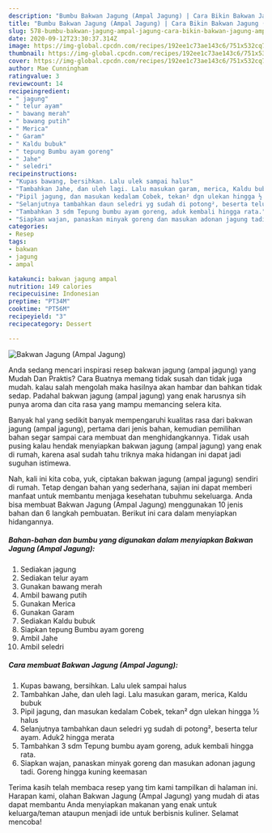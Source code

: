 ```yaml
---
description: "Bumbu Bakwan Jagung (Ampal Jagung) | Cara Bikin Bakwan Jagung (Ampal Jagung) Yang Bisa Manjain Lidah"
title: "Bumbu Bakwan Jagung (Ampal Jagung) | Cara Bikin Bakwan Jagung (Ampal Jagung) Yang Bisa Manjain Lidah"
slug: 578-bumbu-bakwan-jagung-ampal-jagung-cara-bikin-bakwan-jagung-ampal-jagung-yang-bisa-manjain-lidah
date: 2020-09-12T23:30:37.314Z
image: https://img-global.cpcdn.com/recipes/192ee1c73ae143c6/751x532cq70/bakwan-jagung-ampal-jagung-foto-resep-utama.jpg
thumbnail: https://img-global.cpcdn.com/recipes/192ee1c73ae143c6/751x532cq70/bakwan-jagung-ampal-jagung-foto-resep-utama.jpg
cover: https://img-global.cpcdn.com/recipes/192ee1c73ae143c6/751x532cq70/bakwan-jagung-ampal-jagung-foto-resep-utama.jpg
author: Mae Cunningham
ratingvalue: 3
reviewcount: 14
recipeingredient:
- " jagung"
- " telur ayam"
- " bawang merah"
- " bawang putih"
- " Merica"
- " Garam"
- " Kaldu bubuk"
- " tepung Bumbu ayam goreng"
- " Jahe"
- " seledri"
recipeinstructions:
- "Kupas bawang, bersihkan. Lalu ulek sampai halus"
- "Tambahkan Jahe, dan uleh lagi. Lalu masukan garam, merica, Kaldu bubuk"
- "Pipil jagung, dan masukan kedalam Cobek, tekan² dgn ulekan hingga ½ halus"
- "Selanjutnya tambahkan daun seledri yg sudah di potong², beserta telur ayam. Aduk2 hingga merata"
- "Tambahkan 3 sdm Tepung bumbu ayam goreng, aduk kembali hingga rata."
- "Siapkan wajan, panaskan minyak goreng dan masukan adonan jagung tadi. Goreng hingga kuning keemasan"
categories:
- Resep
tags:
- bakwan
- jagung
- ampal

katakunci: bakwan jagung ampal 
nutrition: 149 calories
recipecuisine: Indonesian
preptime: "PT34M"
cooktime: "PT56M"
recipeyield: "3"
recipecategory: Dessert

---
```



![Bakwan Jagung (Ampal Jagung)](https://img-global.cpcdn.com/recipes/192ee1c73ae143c6/751x532cq70/bakwan-jagung-ampal-jagung-foto-resep-utama.jpg)

Anda sedang mencari inspirasi resep bakwan jagung (ampal jagung) yang Mudah Dan Praktis? Cara Buatnya memang tidak susah dan tidak juga mudah. kalau salah mengolah maka hasilnya akan hambar dan bahkan tidak sedap. Padahal bakwan jagung (ampal jagung) yang enak harusnya sih punya aroma dan cita rasa yang mampu memancing selera kita.



Banyak hal yang sedikit banyak mempengaruhi kualitas rasa dari bakwan jagung (ampal jagung), pertama dari jenis bahan, kemudian pemilihan bahan segar sampai cara membuat dan menghidangkannya. Tidak usah pusing kalau hendak menyiapkan bakwan jagung (ampal jagung) yang enak di rumah, karena asal sudah tahu triknya maka hidangan ini dapat jadi suguhan istimewa.


Nah, kali ini kita coba, yuk, ciptakan bakwan jagung (ampal jagung) sendiri di rumah. Tetap dengan bahan yang sederhana, sajian ini dapat memberi manfaat untuk membantu menjaga kesehatan tubuhmu sekeluarga. Anda bisa membuat Bakwan Jagung (Ampal Jagung) menggunakan 10 jenis bahan dan 6 langkah pembuatan. Berikut ini cara dalam menyiapkan hidangannya.

<!--inarticleads1-->

##### Bahan-bahan dan bumbu yang digunakan dalam menyiapkan Bakwan Jagung (Ampal Jagung):

1. Sediakan  jagung
1. Sediakan  telur ayam
1. Gunakan  bawang merah
1. Ambil  bawang putih
1. Gunakan  Merica
1. Gunakan  Garam
1. Sediakan  Kaldu bubuk
1. Siapkan  tepung Bumbu ayam goreng
1. Ambil  Jahe
1. Ambil  seledri




<!--inarticleads2-->

##### Cara membuat Bakwan Jagung (Ampal Jagung):

1. Kupas bawang, bersihkan. Lalu ulek sampai halus
1. Tambahkan Jahe, dan uleh lagi. Lalu masukan garam, merica, Kaldu bubuk
1. Pipil jagung, dan masukan kedalam Cobek, tekan² dgn ulekan hingga ½ halus
1. Selanjutnya tambahkan daun seledri yg sudah di potong², beserta telur ayam. Aduk2 hingga merata
1. Tambahkan 3 sdm Tepung bumbu ayam goreng, aduk kembali hingga rata.
1. Siapkan wajan, panaskan minyak goreng dan masukan adonan jagung tadi. Goreng hingga kuning keemasan




Terima kasih telah membaca resep yang tim kami tampilkan di halaman ini. Harapan kami, olahan Bakwan Jagung (Ampal Jagung) yang mudah di atas dapat membantu Anda menyiapkan makanan yang enak untuk keluarga/teman ataupun menjadi ide untuk berbisnis kuliner. Selamat mencoba!
